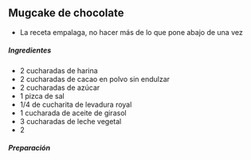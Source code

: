 ## Mugcake de chocolate

* La receta empalaga, no hacer más de lo que pone abajo de una vez

##### Ingredientes

* 2 cucharadas de harina
* 2 cucharadas de cacao en polvo sin endulzar
* 2 cucharadas de azúcar
* 1 pizca de sal
* 1/4 de cucharita de levadura royal
* 1 cucharada de aceite de girasol
* 3 cucharadas de leche vegetal
* 2 

##### Preparación